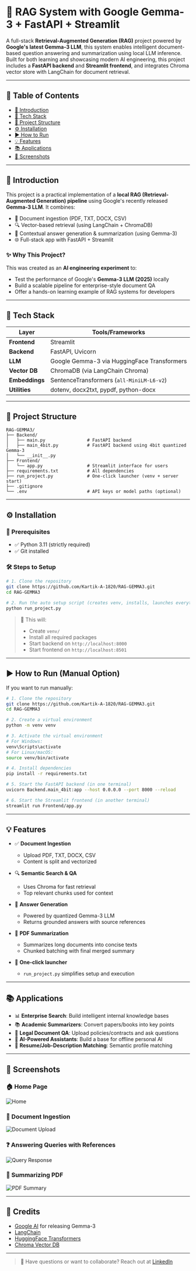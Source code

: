 # 🧠 RAG System with Google Gemma-3 + FastAPI + Streamlit

A full-stack **Retrieval-Augmented Generation (RAG)** project powered by **Google's latest Gemma-3 LLM**, this system enables intelligent document-based question answering and summarization using local LLM inference. Built for both learning and showcasing modern AI engineering, this project includes a **FastAPI backend** and **Streamlit frontend**, and integrates Chroma vector store with LangChain for document retrieval.

---

## 📌 Table of Contents
- [🚀 Introduction](#-introduction)
- [🧰 Tech Stack](#-tech-stack)
- [📁 Project Structure](#-project-structure)
- [⚙️ Installation](#-installation)
- [▶️ How to Run](#-how-to-run)
- [💡 Features](#-features)
- [📚 Applications](#-applications)
- [📸 Screenshots](#-screenshots)

---

## 🚀 Introduction

This project is a practical implementation of a **local RAG (Retrieval-Augmented Generation) pipeline** using Google's recently released **Gemma-3 LLM**. It combines:

- 📄 Document ingestion (PDF, TXT, DOCX, CSV)
- 🔍 Vector-based retrieval (using LangChain + ChromaDB)
- 🧠 Contextual answer generation & summarization (using Gemma-3)
- 🌐 Full-stack app with FastAPI + Streamlit

### ✨ Why This Project?
This was created as an **AI engineering experiment** to:
- Test the performance of Google's **Gemma-3 LLM (2025)** locally
- Build a scalable pipeline for enterprise-style document QA
- Offer a hands-on learning example of RAG systems for developers

---

## 🧰 Tech Stack

| Layer         | Tools/Frameworks                                   |
|--------------|----------------------------------------------------|
| **Frontend** | Streamlit                                           |
| **Backend**  | FastAPI, Uvicorn                                    |
| **LLM**      | Google Gemma-3 via HuggingFace Transformers         |
| **Vector DB**| ChromaDB (via LangChain Chroma)                     |
| **Embeddings**| SentenceTransformers (`all-MiniLM-L6-v2`)         |
| **Utilities**| dotenv, docx2txt, pypdf, python-docx                |

---

## 📁 Project Structure
```
RAG-GEMMA3/
├── Backend/
│   ├── main.py                # FastAPI backend
│   ├── main_4bit.py           # FastAPI backend using 4bit quantized Gemma-3
│   └── __init__.py
├── Frontend/
│   └── app.py                 # Streamlit interface for users
├── requirements.txt           # All dependencies
├── run_project.py             # One-click launcher (venv + server start)
├── .gitignore
└── .env                       # API keys or model paths (optional)
```

---

## ⚙️ Installation

### 🔧 Prerequisites
- ✅ Python 3.11 (strictly required)
- ✅ Git installed

### 🛠️ Steps to Setup
```bash
# 1. Clone the repository
git clone https://github.com/Kartik-A-1820/RAG-GEMMA3.git
cd RAG-GEMMA3

# 2. Run the auto setup script (creates venv, installs, launches everything)
python run_project.py
```

> 🚀 This will:
> - Create `venv/`
> - Install all required packages
> - Start backend on `http://localhost:8000`
> - Start frontend on `http://localhost:8501`

---

## ▶️ How to Run (Manual Option)
If you want to run manually:
```bash
# 1. Clone the repository
git clone https://github.com/Kartik-A-1820/RAG-GEMMA3.git
cd RAG-GEMMA3

# 2. Create a virtual environment
python -m venv venv

# 3. Activate the virtual environment
# For Windows:
venv\Scripts\activate
# For Linux/macOS:
source venv/bin/activate

# 4. Install dependencies
pip install -r requirements.txt

# 5. Start the FastAPI backend (in one terminal)
uvicorn Backend.main_4bit:app --host 0.0.0.0 --port 8000 --reload

# 6. Start the Streamlit frontend (in another terminal)
streamlit run Frontend/app.py
```

---

## 💡 Features

- ✅ **Document Ingestion**
  - Upload PDF, TXT, DOCX, CSV
  - Content is split and vectorized

- 🔍 **Semantic Search & QA**
  - Uses Chroma for fast retrieval
  - Top relevant chunks used for context

- 🧠 **Answer Generation**
  - Powered by quantized Gemma-3 LLM
  - Returns grounded answers with source references

- 📝 **PDF Summarization**
  - Summarizes long documents into concise texts
  - Chunked batching with final merged summary

- 🧪 **One-click launcher**
  - `run_project.py` simplifies setup and execution

---

## 📚 Applications

- 📊 **Enterprise Search**: Build intelligent internal knowledge bases
- 📚 **Academic Summarizers**: Convert papers/books into key points
- 📄 **Legal Document QA**: Upload policies/contracts and ask questions
- 🧠 **AI-Powered Assistants**: Build a base for offline personal AI
- 💼 **Resume/Job-Description Matching**: Semantic profile matching

---

## 📸 Screenshots

### 🏠 Home Page
![Home](imgs/1.png)

### 📄 Document Ingestion
![Document Upload](imgs/2.png)

### ❓ Answering Queries with References
![Query Response](imgs/3.png)

### 📝 Summarizing PDF
![PDF Summary](imgs/4.png)

---

## 🙌 Credits
- [Google AI](https://ai.google.dev/gemma) for releasing Gemma-3
- [LangChain](https://www.langchain.com)
- [HuggingFace Transformers](https://huggingface.co/transformers)
- [Chroma Vector DB](https://www.trychroma.com)

---

> 💬 Have questions or want to collaborate? Reach out at [LinkedIn](https://www.linkedin.com/in/kartik-anagawadi-4b33a81b6/)

